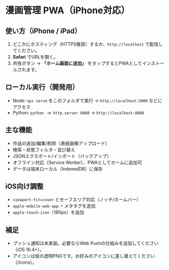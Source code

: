 # 漫画管理 PWA（iPhone対応）

## 使い方（iPhone / iPad）
1. どこかにホスティング（HTTPS推奨）するか、`http://localhost` で配信してください。
2. **Safari** でURLを開く。
3. 共有ボタン → **「ホーム画面に追加」** をタップするとPWAとしてインストールされます。

## ローカル実行（開発用）
- Node: `npx serve` をこのフォルダで実行 → `http://localhost:3000` などにアクセス
- Python: `python -m http.server 8080` → `http://localhost:8080`

## 主な機能
- 作品の追加/編集/削除（表紙画像アップロード）
- 検索・状態フィルタ・並び替え
- JSONエクスポート/インポート（バックアップ）
- オフライン対応（Service Worker）、PWAとしてホームに追加可
- データは端末ローカル（IndexedDB）に保存

## iOS向け調整
- `viewport-fit=cover` とセーフエリア対応（ノッチ/ホームバー）
- `apple-mobile-web-app-*` メタタグを追加
- `apple-touch-icon`（180px）を追加

## 補足
- プッシュ通知は未実装。必要ならWeb Pushの仕組みを追加してください（iOS 16.4+）。
- アイコンは仮の透明PNGです。お好みのアイコンに差し替えてください（/icons）。